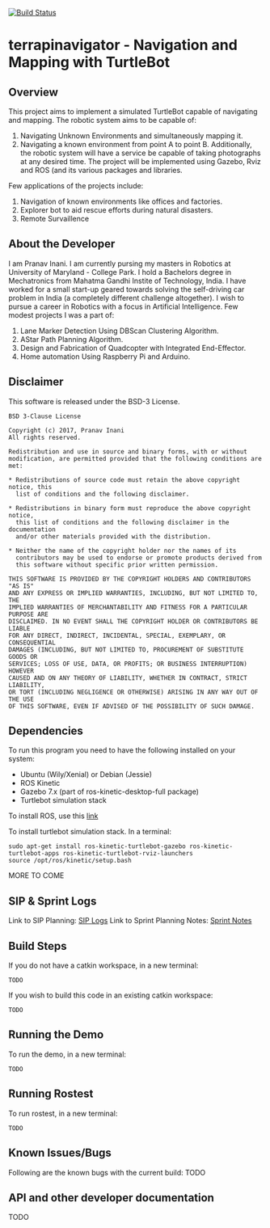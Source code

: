 [![Build Status](https://travis-ci.org/inani47/terrapinavigator.svg?branch=master)](https://travis-ci.org/inani47/terrapinavigator)
# terrapinavigator - Navigation and Mapping with TurtleBot 

## Overview
This project aims to implement a simulated TurtleBot capable of navigating and mapping. The robotic system aims to be capable of:
1. Navigating Unknown Environments and simultaneously mapping it.
2. Navigating a known environment from point A to point B.
Additionally, the robotic system will have a service be capable of taking photographs at any desired time.
The project will be implemented using Gazebo, Rviz and ROS (and its various packages and libraries.

Few applications of the projects include:
1. Navigation of known environments like offices and factories.
2. Explorer bot to aid rescue efforts during natural disasters.
3. Remote Survaillence 


## About the Developer

I am Pranav Inani. I am currently pursing my masters in Robotics at University of Maryland - College Park. I hold a Bachelors degree in Mechatronics from Mahatma Gandhi Instite of Technology, India. I have worked for a small start-up geared towards solving the self-driving car problem in India (a completely different challenge altogether). I wish to pursue a career in Robotics with a focus in Artificial Intelligence.
Few modest projects I was a part of:
1. Lane Marker Detection Using DBScan Clustering Algorithm.
2. AStar Path Planning Algorithm.
3. Design and Fabrication of Quadcopter with Integrated End-Effector.
4. Home automation Using Raspberry Pi and Arduino.

## Disclaimer

This software is released under the BSD-3 License.
```
BSD 3-Clause License

Copyright (c) 2017, Pranav Inani
All rights reserved.

Redistribution and use in source and binary forms, with or without
modification, are permitted provided that the following conditions are met:

* Redistributions of source code must retain the above copyright notice, this
  list of conditions and the following disclaimer.

* Redistributions in binary form must reproduce the above copyright notice,
  this list of conditions and the following disclaimer in the documentation
  and/or other materials provided with the distribution.

* Neither the name of the copyright holder nor the names of its
  contributors may be used to endorse or promote products derived from
  this software without specific prior written permission.

THIS SOFTWARE IS PROVIDED BY THE COPYRIGHT HOLDERS AND CONTRIBUTORS "AS IS"
AND ANY EXPRESS OR IMPLIED WARRANTIES, INCLUDING, BUT NOT LIMITED TO, THE
IMPLIED WARRANTIES OF MERCHANTABILITY AND FITNESS FOR A PARTICULAR PURPOSE ARE
DISCLAIMED. IN NO EVENT SHALL THE COPYRIGHT HOLDER OR CONTRIBUTORS BE LIABLE
FOR ANY DIRECT, INDIRECT, INCIDENTAL, SPECIAL, EXEMPLARY, OR CONSEQUENTIAL
DAMAGES (INCLUDING, BUT NOT LIMITED TO, PROCUREMENT OF SUBSTITUTE GOODS OR
SERVICES; LOSS OF USE, DATA, OR PROFITS; OR BUSINESS INTERRUPTION) HOWEVER
CAUSED AND ON ANY THEORY OF LIABILITY, WHETHER IN CONTRACT, STRICT LIABILITY,
OR TORT (INCLUDING NEGLIGENCE OR OTHERWISE) ARISING IN ANY WAY OUT OF THE USE
OF THIS SOFTWARE, EVEN IF ADVISED OF THE POSSIBILITY OF SUCH DAMAGE.
```
## Dependencies

To run this program you need to have the following installed on your system:
* Ubuntu (Wily/Xenial) or Debian (Jessie)
* ROS Kinetic
* Gazebo 7.x (part of ros-kinetic-desktop-full package)
* Turtlebot simulation stack

To install ROS, use this [link](http://wiki.ros.org/kinetic/Installation)

To install turtlebot simulation stack. In a terminal:
```
sudo apt-get install ros-kinetic-turtlebot-gazebo ros-kinetic-turtlebot-apps ros-kinetic-turtlebot-rviz-launchers
source /opt/ros/kinetic/setup.bash
```

MORE TO COME

## SIP & Sprint Logs

Link to SIP Planning: [SIP Logs](https://docs.google.com/spreadsheets/d/1yglRR3HuQ96tQThB4AsiW9a2gjR8kYN-1Wcj_BuyqH0/edit?usp=sharing)
Link to Sprint Planning Notes: [Sprint Notes](https://docs.google.com/document/d/1rXK6foPKe-qIE33yUQAk5DwvEb2_a-keuWt45c4f9LM/edit)



## Build Steps

If you do not have a catkin workspace, in a new terminal:
```
TODO
```
If you wish to build this code in an existing catkin workspace:
```
TODO
```

## Running the Demo
To run the demo, in a new terminal:
```
TODO
```

## Running Rostest
To run rostest, in a new terminal:
```
TODO
```

## Known Issues/Bugs 
Following are the known bugs with the current build:
TODO

## API and other developer documentation
TODO
